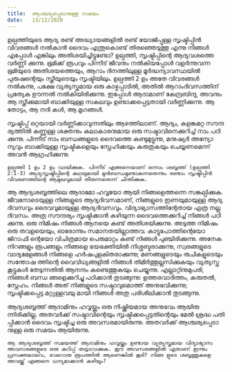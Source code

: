 ```yaml
---
title:  ആശ്ചര്യപ്പെടാനുള്ള സമയം
date:   13/12/2020
---
```


ഉല്പത്തിയുടെ ആദ്യ രണ്ട് അദ്ധ്യായങ്ങളിൽ രണ്ട് യോജിപ്പുള്ള സൃഷ്ടിപ്പിൻ വിവരങ്ങൾ നൽകാൻ ദൈവം എന്തുകൊണ്ട് തിരഞ്ഞെടുത്തു എന്നു നിങ്ങൾ എപ്പോൾ എങ്കിലും അതിശയിച്ചിട്ടുണ്ടോ? ഉല്പത്തി, സൃഷ്ടിപ്പിന്റെ ആദ്യവശത്തെ വർണ്ണി ക്കുന്നു. ഭൂമിക്ക് രൂപവും പിന്നീട് ജീവനും നൽകിയപ്പോൾ വളർന്നുവന്ന ഭൂമിയുടെ അതിശയത്തെയും, ആറാം ദിനത്തിലുള്ള മൂർദ്ധന്യാവസ്ഥയിൽ പുരുഷന്റെയും സ്ത്രീയുടെയും സൃഷ്ടിയിലും. ഉല്പത്തി 2 ഉം അതേ വിവരങ്ങൾ നൽകുന്നു, പക്ഷേ വ്യത്യസ്തമായ ഒരു കാഴ്ചപ്പാടിൽ, അതിൽ ആറാംദിവസത്തിന് പ്രത്യേക ഊന്നൽ നൽകിയിരിക്കുന്നു. ഇപ്പോൾ ആദാമാണ് കേന്ദ്രബിന്ദു, അവനും ആ സ്ത്രീക്കുമായി ബാക്കിയുള്ള സകലവും ഉണ്ടാക്കപ്പെട്ടതായി വർണ്ണിക്കുന്നു. ആ തോട്ടം, ആ നദി കൾ, ആ മൃഗങ്ങൾ.

സൃഷ്ടിപ്പ് ഒറ്റയായി വർണ്ണിക്കാവുന്നതിലും ആഴത്തിലാണ്. ആദ്യം, കളങ്കമറ്റ സൗന്ദ ര്യത്തിൽ കണ്ണുള്ള ശക്തനും കലാകാരനുമായ ഒരു സഷ്ടാവിനെക്കുറിച്ച് നാം പഠി ക്കുന്നു. പിന്നീട് നാം ബന്ധങ്ങളുടെ ദൈവത്തെ കണ്ടുമുട്ടുന്നു, മനുഷ്യർ അന്യോ ന്യവും ബാക്കിയുള്ള സൃഷ്ടികളെയും സ്നേഹിക്കയും കരുതുകയും ചെയ്യണമെന്ന് അവൻ ആഗ്രഹിക്കുന്നു.

`ഉല്പത്തി 1 ഉം 2 ഉം വായിക്കുക. പിന്നീട് എങ്ങനെയാണ് ഒന്നാം ശബ്ബത്ത് (ഉല്പത്തി 2:1-3) ആദ്യസൃഷ്ടിപ്പിന്റെ കഥയുമായി മുൻബന്ധമുണ്ടാകുന്നതെന്നും രണ്ടാം സൃഷ്ടിപ്പിൻ വിവരണത്തിന്റെ ആമുഖവുമായി തീരുന്നതെന്ന് ചിന്തിക്കുക.`

ആ ആദ്യശബ്ബത്തിലെ ആദാമോ ഹവ്വയോ ആയി നിങ്ങളെത്തന്നെ സങ്കല്പിക്കുക. ജീവനോടെയുള്ള നിങ്ങളുടെ ആദ്യദിവസമാണ്, നിങ്ങളുടെ ഇണയുമായുള്ള ആദ്യ ദിവസവും ദൈവവുമായുള്ള ആദ്യദിവസവും. വിദ്യാഭ്യാസത്തിന്റേതായ എത്ര നല്ല ദിവസം. അത്ര സൗന്ദര്യം സൃഷ്ടിക്കാൻ കഴിയുന്ന ദൈവത്തെക്കുറിച്ച് നിങ്ങൾ പഠി ക്കുന്നു. ഒരു നിമിഷം നിങ്ങൾ ആനയെ കണ്ട് അതിശയിക്കുന്നു. അടുത്ത നിമിഷം ഒരു തവളയെയും, ഓരോന്നും സമാനതയില്ലാത്തവ. കാട്ടുപോത്തിന്റെയോ ജിറാഫി ന്റെയോ വിചിത്രമായ പെരുമാറ്റം കണ്ട് നിങ്ങൾ പുഞ്ചിരിക്കുന്നു. അനേക നിറങ്ങളും രൂപങ്ങളും നിങ്ങളെ ഭയഭക്തിയിൽ നിശ്ശബ്ദരാക്കുന്നു, സ്വരങ്ങളുടെ വാദ്യമേളങ്ങൾ നിങ്ങളെ ഹർഷപുളകിതരാക്കുന്നു; മണങ്ങളുടെയും രുചികളുടെയും സന്തോഷ ത്തിന്റെ വൈവിധ്യങ്ങളിൽ നിങ്ങൾ തിമിർത്തുല്ലസിക്കുകയും വ്യത്യസ്ത കൂട്ടുകൾ തേടുന്നതിൽ ആനന്ദം കണ്ടെത്തുകയും ചെയ്യുന്നു. എല്ലാറ്റിനുമുപരി, നിങ്ങൾ ബന്ധ ങ്ങളെക്കുറിച്ചു പഠിക്കാൻ തുടങ്ങുന്നു: ഉത്തരവാദിത്തം, കരുതൽ, സ്നേഹം. നിങ്ങൾ അത് നിങ്ങളുടെ സഷ്ടാവുമൊത്ത് അനുഭവിക്കുന്നു; സൃഷ്ടിക്കപ്പെട്ട മറ്റുള്ളവയു മായി നിങ്ങൾ അതു പരിശീലിക്കാൻ തുടങ്ങുന്നു.

ആദ്യശബ്ബത്ത് ആദാമിനും ഹവ്വയ്ക്കും ഒരു നിഷ്ക്രിയമായ അനുഭവം ആയിരു ന്നിരിക്കില്ല. അതവർക്ക് സഷ്ടാവിന്റെയും സൃഷ്ടിക്കപ്പെട്ടതിന്റെയും മേൽ ശ്രദ്ധ പതി പ്പിക്കാൻ ദൈവം സൃഷ്ടിച്ച ഒരു അവസരമായിരുന്നു. അതവർക്ക് ആശ്ചര്യപ്പെടാ നുള്ള ഒരു സമയം ആയിരുന്നു.

`ആ ആദ്യശബ്ബത്ത് സമയത്ത് ആദാമിനും ഹവ്വയ്ക്കും ഉണ്ടായ വ്യത്യസ്തമായ വിദ്യാഭ്യാസ അവസരങ്ങളുടെ ഒരു കുറിപ്പ് തയ്യാറാക്കുക. ഈ അവസരങ്ങളിൽ ഏതാണ് ഇന്നും പ്രസക്തമായവ, വേറൊരു രൂപത്തിൽ ആണെങ്കിൽ കൂടി? നിങ്ങ ളുടെ ശബ്ബത്തുകളെ അവയ്ക്ക് എങ്ങനെ ധന്യമാക്കാൻ കഴിയും?`